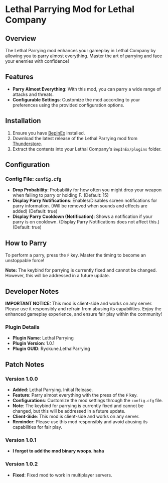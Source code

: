 # Lethal Parrying Mod for Lethal Company

## Overview

The Lethal Parrying mod enhances your gameplay in Lethal Company by allowing you to parry almost everything. Master the art of parrying and face your enemies with confidence!

## Features

- **Parry Almost Everything**: With this mod, you can parry a wide range of attacks and threats.
- **Configurable Settings**: Customize the mod according to your preferences using the provided configuration options.

## Installation

1. Ensure you have [BepInEx](https://github.com/BepInEx/BepInEx) installed.
2. Download the latest release of the Lethal Parrying mod from [Thunderstore](https://thunderstore.io/c/lethal-company/p/Ryokune/LethalParrying/).
3. Extract the contents into your Lethal Company's `BepInEx/plugins` folder.

## Configuration

### Config File: `config.cfg`

- **Drop Probability**: Probability for how often you might drop your weapon when failing to parry or holding F. (Default: 15)
- **Display Parry Notifications**: Enables/Disables screen notifications for parry information. (Will be removed when sounds and effects are added) (Default: true)
- **Display Parry Cooldown (Notification)**: Shows a notification if your parry is on cooldown. (Display Parry Notifications does not affect this.) (Default: true)

## How to Parry

To perform a parry, press the `F` key. Master the timing to become an unstoppable force!

**Note:** The keybind for parrying is currently fixed and cannot be changed. However, this will be addressed in a future update.

## Developer Notes
**IMPORTANT NOTICE:** This mod is client-side and works on any server. Please use it responsibly and refrain from abusing its capabilities. Enjoy the enhanced gameplay experience, and ensure fair play within the community!
### Plugin Details

- **Plugin Name**: Lethal Parrying
- **Plugin Version**: 1.0.1
- **Plugin GUID**: Ryokune.LethalParrying

## Patch Notes

### Version 1.0.0

- **Added**: Lethal Parrying. Initial Release.
- **Feature**: Parry almost everything with the press of the `F` key.
- **Configurations**: Customize the mod settings through the `config.cfg` file.
- **Note**: The keybind for parrying is currently fixed and cannot be changed, but this will be addressed in a future update.
- **Client-Side**: This mod is client-side and works on any server.
- **Reminder**: Please use this mod responsibly and avoid abusing its capabilities for fair play.
### Version 1.0.1
- **I forgot to add the mod binary woops. haha**
### Version 1.0.2
- **Fixed**: Fixed mod to work in multiplayer servers.
